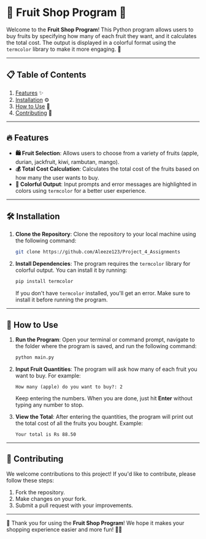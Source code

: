 # 🍎 Fruit Shop Program 🍉

Welcome to the **Fruit Shop Program**! This Python program allows users to buy fruits by specifying how many of each fruit they want, and it calculates the total cost. The output is displayed in a colorful format using the `termcolor` library to make it more engaging. 🍊

---

## 📋 Table of Contents
1. [Features](#features) ✨
2. [Installation](#installation) ⚙️
3. [How to Use](#how-to-use) 🚀
4. [Contributing](#contributing) 🤝

---

## 🔥 Features
- **🛍️ Fruit Selection**: Allows users to choose from a variety of fruits (apple, durian, jackfruit, kiwi, rambutan, mango).
- **💰 Total Cost Calculation**: Calculates the total cost of the fruits based on how many the user wants to buy.
- **🌈 Colorful Output**: Input prompts and error messages are highlighted in colors using `termcolor` for a better user experience.

---

## 🛠️ Installation

1. **Clone the Repository**:
    Clone the repository to your local machine using the following command:

    ```bash
    git clone https://github.com/Aleeze123/Project_4_Assignments
    ```

2. **Install Dependencies**:
    The program requires the `termcolor` library for colorful output. You can install it by running:

    ```bash
    pip install termcolor
    ```

    If you don't have `termcolor` installed, you'll get an error. Make sure to install it before running the program.

---

## 🚀 How to Use

1. **Run the Program**:
    Open your terminal or command prompt, navigate to the folder where the program is saved, and run the following command:

    ```bash
    python main.py
    ```

2. **Input Fruit Quantities**:
    The program will ask how many of each fruit you want to buy. For example:

    ```plaintext
    How many (apple) do you want to buy?: 2
    ```

    Keep entering the numbers. When you are done, just hit **Enter** without typing any number to stop.

3. **View the Total**:
    After entering the quantities, the program will print out the total cost of all the fruits you bought. Example:

    ```plaintext
    Your total is Rs 88.50
    ```

---

## 🤝 Contributing

We welcome contributions to this project! If you'd like to contribute, please follow these steps:

1. Fork the repository.
2. Make changes on your fork.
3. Submit a pull request with your improvements.

---

🎉 Thank you for using the **Fruit Shop Program**! We hope it makes your shopping experience easier and more fun! 🍇🍓
